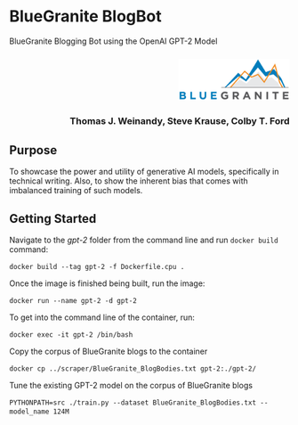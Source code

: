 # BlueGranite BlogBot
BlueGranite Blogging Bot using the OpenAI GPT-2 Model

<h3 align="right"><img src="https://raw.githubusercontent.com/BlueGranite/BlogBot/master/img/bg_logo.png" width="200px" alt="BlueGranite, Inc."></h3>

<h3 align="right">Thomas J. Weinandy, Steve Krause, Colby T. Ford</h3>

## Purpose
To showcase the power and utility of generative AI models, specifically in technical writing. Also, to show the inherent bias that comes with imbalanced training of such models.

## Getting Started

Navigate to the _gpt-2_ folder from the command line and run `docker build` command:
```
docker build --tag gpt-2 -f Dockerfile.cpu .
```

Once the image is finished being built, run the image:
```
docker run --name gpt-2 -d gpt-2
```

To get into the command line of the container, run:
```
docker exec -it gpt-2 /bin/bash
```

Copy the corpus of BlueGranite blogs to the container
```
docker cp ../scraper/BlueGranite_BlogBodies.txt gpt-2:./gpt-2/
```

Tune the existing GPT-2 model on the corpus of BlueGranite blogs
```
PYTHONPATH=src ./train.py --dataset BlueGranite_BlogBodies.txt --model_name 124M
```
